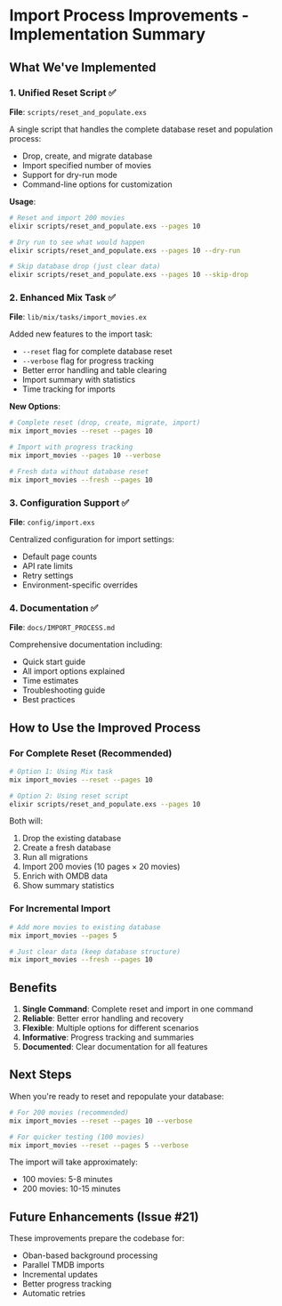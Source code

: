 # Import Process Improvements - Implementation Summary

## What We've Implemented

### 1. Unified Reset Script ✅
**File**: `scripts/reset_and_populate.exs`

A single script that handles the complete database reset and population process:
- Drop, create, and migrate database
- Import specified number of movies
- Support for dry-run mode
- Command-line options for customization

**Usage**:
```bash
# Reset and import 200 movies
elixir scripts/reset_and_populate.exs --pages 10

# Dry run to see what would happen
elixir scripts/reset_and_populate.exs --pages 10 --dry-run

# Skip database drop (just clear data)
elixir scripts/reset_and_populate.exs --pages 10 --skip-drop
```

### 2. Enhanced Mix Task ✅
**File**: `lib/mix/tasks/import_movies.ex`

Added new features to the import task:
- `--reset` flag for complete database reset
- `--verbose` flag for progress tracking
- Better error handling and table clearing
- Import summary with statistics
- Time tracking for imports

**New Options**:
```bash
# Complete reset (drop, create, migrate, import)
mix import_movies --reset --pages 10

# Import with progress tracking
mix import_movies --pages 10 --verbose

# Fresh data without database reset
mix import_movies --fresh --pages 10
```

### 3. Configuration Support ✅
**File**: `config/import.exs`

Centralized configuration for import settings:
- Default page counts
- API rate limits
- Retry settings
- Environment-specific overrides

### 4. Documentation ✅
**File**: `docs/IMPORT_PROCESS.md`

Comprehensive documentation including:
- Quick start guide
- All import options explained
- Time estimates
- Troubleshooting guide
- Best practices

## How to Use the Improved Process

### For Complete Reset (Recommended)

```bash
# Option 1: Using Mix task
mix import_movies --reset --pages 10

# Option 2: Using reset script
elixir scripts/reset_and_populate.exs --pages 10
```

Both will:
1. Drop the existing database
2. Create a fresh database
3. Run all migrations
4. Import 200 movies (10 pages × 20 movies)
5. Enrich with OMDB data
6. Show summary statistics

### For Incremental Import

```bash
# Add more movies to existing database
mix import_movies --pages 5

# Just clear data (keep database structure)
mix import_movies --fresh --pages 10
```

## Benefits

1. **Single Command**: Complete reset and import in one command
2. **Reliable**: Better error handling and recovery
3. **Flexible**: Multiple options for different scenarios
4. **Informative**: Progress tracking and summaries
5. **Documented**: Clear documentation for all features

## Next Steps

When you're ready to reset and repopulate your database:

```bash
# For 200 movies (recommended)
mix import_movies --reset --pages 10 --verbose

# For quicker testing (100 movies)
mix import_movies --reset --pages 5 --verbose
```

The import will take approximately:
- 100 movies: 5-8 minutes
- 200 movies: 10-15 minutes

## Future Enhancements (Issue #21)

These improvements prepare the codebase for:
- Oban-based background processing
- Parallel TMDB imports
- Incremental updates
- Better progress tracking
- Automatic retries
